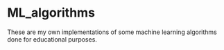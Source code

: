 ML_algorithms
=============

These are my own implementations of some machine learning algorithms done for educational purposes.
